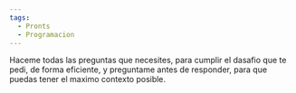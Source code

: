 ```yaml
---
tags:
  - Pronts
  - Programacion
---
```

Haceme todas las preguntas que necesites, para cumplir el dasafio que te pedi, de forma eficiente, y preguntame antes de responder, para que puedas tener el maximo contexto posible.

